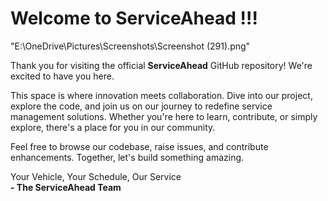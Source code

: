 # Welcome to ServiceAhead !!!
"E:\OneDrive\Pictures\Screenshots\Screenshot (291).png"

Thank you for visiting the official **ServiceAhead** GitHub repository! We're excited to have you here.

This space is where innovation meets collaboration. Dive into our project, explore the code, and join us on our journey to redefine service management solutions. Whether you're here to learn, contribute, or simply explore, there's a place for you in our community.

Feel free to browse our codebase, raise issues, and contribute enhancements. Together, let's build something amazing.

Your Vehicle, Your Schedule, Our Service  
**- The ServiceAhead Team**
